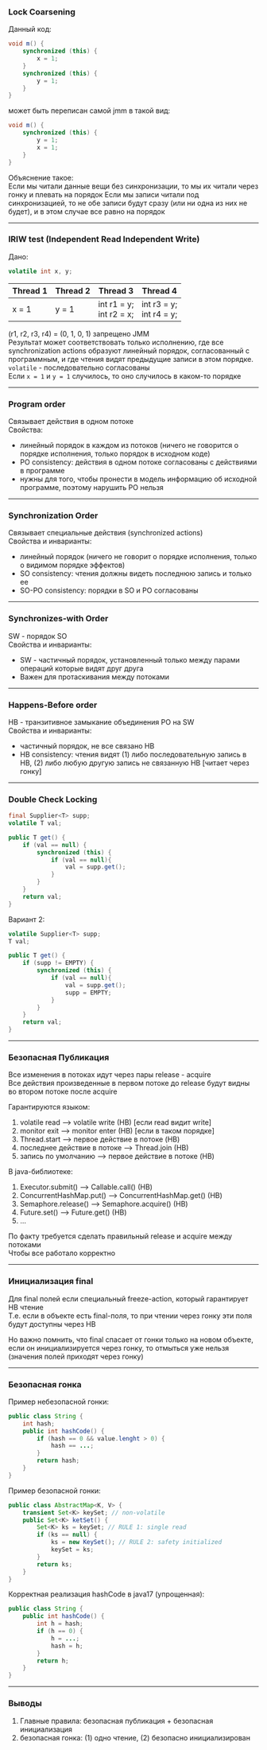 ### Lock Coarsening

Данный код:
```java
void m() {
    synchronized (this) {
        x = 1;
    }
    synchronized (this) {
        y = 1;
    }
}
```

может быть переписан самой jmm в такой вид:
```java
void m() {
    synchronized (this) {
        y = 1;
        x = 1;
    }
}
```

Объяснение такое:  
Если мы читали данные вещи без синхронизации, то мы их читали через гонку и плевать на порядок
Если мы записи читали под синхронизацией, то не обе записи будут сразу (или ни одна из них не будет), и в этом
случае все равно на порядок

---

### IRIW test (Independent Read Independent Write)

Дано:
```java
volatile int x, y;
```

| Thread 1 | Thread 2 | Thread 3                      | Thread 4                      |
|----------|----------|-------------------------------|-------------------------------|
| x = 1    | y = 1    | int r1 = y; <br/> int r2 = x; | int r3 = y; <br/> int r4 = y; |

(r1, r2, r3, r4) = (0, 1, 0, 1) запрещено JMM  
Результат может соответствовать только исполнению, где все synchronization actions образуют
линейный порядок, согласованный с программным, и где чтения видят предыдущие записи в
этом порядке.  
`volatile` - последовательно согласованы  
Если `x = 1` и `y = 1` случилось, то оно случилось в каком-то порядке

---

### Program order

Связывает действия в одном потоке  
Свойства:
- линейный порядок в каждом из потоков (ничего не говорится о порядке исполнения, только порядок в исходном коде)
- PO consistency: действия в одном потоке согласованы с действиями в программе
- нужны для того, чтобы пронести в модель информацию об исходной программе, поэтому нарушить PO нельзя


---

### Synchronization Order

Связывает специальные действия (synchronized actions)  
Свойства и инварианты:
- линейный порядок (ничего не говорит о порядке исполнения, только о видимом порядке эффектов)
- SO consistency: чтения должны видеть последнюю запись и только ее
- SO-PO consistency: порядки в SO и PO согласованы


---

### Synchronizes-with Order

SW - порядок SO  
Свойства и инварианты:
- SW - частичный порядок, установленный только между парами операций которые видят друг друга
- Важен для протаскивания между потоками


---

### Happens-Before order

HB - транзитивное замыкание объединения PO на SW  
Свойства и инварианты:
- частичный порядок, не все связано HB
- HB consistency: чтения видят (1) либо последовательную запись в HB, (2) либо любую другую запись не связанную HB [читает через гонку]


---

### Double Check Locking

```java
final Supplier<T> supp;
volatile T val;

public T get() {
    if (val == null) {
        synchronized (this) {
            if (val == null){
                val = supp.get();
            }
        }
    }
    return val;
}
```

Вариант 2:
```java
volatile Supplier<T> supp;
T val;

public T get() {
    if (supp != EMPTY) {
        synchronized (this) {
            if (val == null){
                val = supp.get();
                supp = EMPTY;
            }
        }
    }
    return val;
}
```


---

### Безопасная Публикация

Все изменения в потоках идут через пары release - acquire  
Все действия произведенные в первом потоке до release будут видны во втором потоке после acquire  

Гарантируются языком:
1) volatile read --> volatile write (HB) [если read видит write]
2) monitor exit --> monitor enter (HB) [если в таком порядке]
3) Thread.start --> первое действие в потоке (HB) 
4) последнее действие в потоке --> Thread.join (HB)
5) запись по умолчанию --> первое действие в потоке (HB)

В java-библиотеке:
1) Executor.submit() --> Callable.call() (HB)
2) ConcurrentHashMap.put() --> ConcurrentHashMap.get() (HB)
3) Semaphore.release() --> Semaphore.acquire() (HB)
4) Future.set() --> Future.get() (HB)
5) ...

По факту требуется сделать правильный release и acquire между потоками  
Чтобы все работало корректно


---

### Инициализация final

Для final полей если специальный freeze-action, который гарантирует HB чтение  
Т.е. если в объекте есть final-поля, то при чтении через гонку эти поля будут доступны через HB

Но важно помнить, что final спасает от гонки только на новом объекте, если он инициализируется через
гонку, то отмыться уже нельзя (значения полей приходят через гонку)


---

### Безопасная гонка

Пример небезопасной гонки:
```java
public class String {
    int hash;
    public int hashCode() {
        if (hash == 0 && value.lenght > 0) {
            hash == ...;
        }
        return hash;
    }
}
```

Пример безопасной гонки:
```java
public class AbstractMap<K, V> {
    transient Set<K> keySet; // non-volatile
    public Set<K> ketSet() {
        Set<K> ks = keySet; // RULE 1: single read
        if (ks == null) {
            ks = new KeySet(); // RULE 2: safety initialized
            keySet = ks;
        }
        return ks;
    }
}
```

Корректная реализация hashCode в java17 (упрощенная):
```java
public class String {
    public int hashCode() {
        int h = hash;
        if (h == 0) {
            h = ...;
            hash = h;
        }
        return h;
    }
}
```


---

### Выводы

1) Главные правила: безопасная публикация + безопасная инициализация
2) безопасная гонка: (1) одно чтение, (2) безопасно инициализирован

